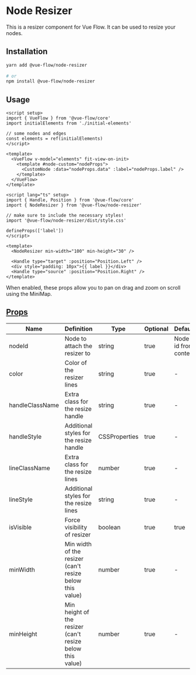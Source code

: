 # Node Resizer

This is a resizer component for Vue Flow.
It can be used to resize your nodes.

## Installation

```bash
yarn add @vue-flow/node-resizer
  
# or
npm install @vue-flow/node-resizer
```

## Usage

```vue
<script setup>
import { VueFlow } from '@vue-flow/core'
import initialElements from './initial-elements'

// some nodes and edges
const elements = ref(initialElements)
</script>

<template>
  <VueFlow v-model="elements" fit-view-on-init>
    <template #node-custom="nodeProps">
      <CustomNode :data="nodeProps.data" :label="nodeProps.label" />
    </template>
  </VueFlow>
</template>
```

```vue
<script lang="ts" setup>
import { Handle, Position } from '@vue-flow/core'
import { NodeResizer } from '@vue-flow/node-resizer'

// make sure to include the necessary styles!
import '@vue-flow/node-resizer/dist/style.css'

defineProps(['label'])
</script>

<template>
  <NodeResizer min-width="100" min-height="30" />

  <Handle type="target" :position="Position.Left" />
  <div style="padding: 10px">{{ label }}</div>
  <Handle type="source" :position="Position.Right" />
</template>
```


When enabled, these props allow you to pan on drag and zoom on scroll using the MiniMap.

## [Props](/typedocs/interfaces/NodeResizerProps)

| Name            | Definition                                                | Type          | Optional | Default              |
|-----------------|-----------------------------------------------------------|---------------|----------|----------------------|
| nodeId          | Node to attach the resizer to                             | string        | true     | Node id from context |
| color           | Color of the resizer lines                                | string        | true     | -                    |
| handleClassName | Extra class for the resize handle                         | string        | true     | -                    |
| handleStyle     | Additional styles for the resize handle                   | CSSProperties | true     | -                    |
| lineClassName   | Extra class for the resize lines                          | number        | true     | -                    |
| lineStyle       | Additional styles for the resize lines                    | string        | true     | -                    |
| isVisible       | Force visibility of resizer                               | boolean       | true     | true                 |
| minWidth        | Min width of the resizer (can't resize below this value)  | number        | true     | -                    |
| minHeight       | Min height of the resizer (can't resize below this value) | number        | true     | -                    |
